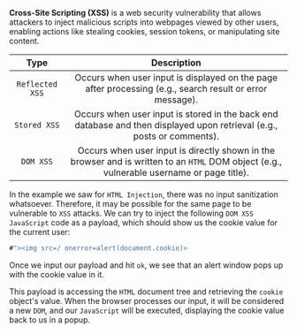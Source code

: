 **Cross-Site Scripting (XSS)** is a web security vulnerability that allows attackers to inject malicious scripts into webpages viewed by other users, enabling actions like stealing cookies, session tokens, or manipulating site content.

|      Type       |                                                                Description                                                                |
| :-------------: | :---------------------------------------------------------------------------------------------------------------------------------------: |
| `Reflected XSS` |                 Occurs when user input is displayed on the page after processing (e.g., search result or error message).                  |
|  `Stored XSS`   |          Occurs when user input is stored in the back end database and then displayed upon retrieval (e.g., posts or comments).           |
|    `DOM XSS`    | Occurs when user input is directly shown in the browser and is written to an `HTML` DOM object (e.g., vulnerable username or page title). |
In the example we saw for `HTML Injection`, there was no input sanitization whatsoever. Therefore, it may be possible for the same page to be vulnerable to `XSS` attacks. We can try to inject the following `DOM XSS` `JavaScript` code as a payload, which should show us the cookie value for the current user:


```javascript
#"><img src=/ onerror=alert(document.cookie)>
```

Once we input our payload and hit `ok`, we see that an alert window pops up with the cookie value in it.

This payload is accessing the `HTML` document tree and retrieving the `cookie` object's value. When the browser processes our input, it will be considered a new `DOM`, and our `JavaScript` will be executed, displaying the cookie value back to us in a popup.